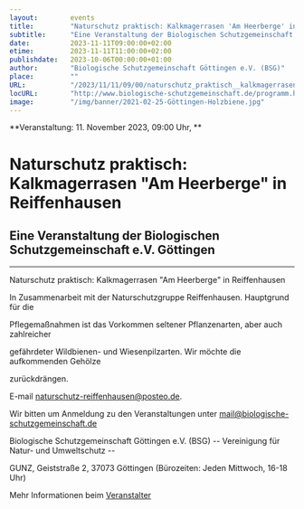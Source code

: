 ```yaml
---
layout:        events
title:         "Naturschutz praktisch: Kalkmagerrasen 'Am Heerberge' in Reiffenhausen"
subtitle:      "Eine Veranstaltung der Biologischen Schutzgemeinschaft e.V. Göttingen"
date:          2023-11-11T09:00:00+02:00
etime:         2023-11-11T11:00:00+02:00
publishdate:   2023-10-06T00:00:00+01:00
author:        "Biologische Schutzgemeinschaft Göttingen e.V. (BSG)"
place:         ""
URL:           "/2023/11/11/09/00/naturschutz_praktisch__kalkmagerrasen_am_heerberge_in_reiffenhausen"
locURL:        "http://www.biologische-schutzgemeinschaft.de/programm.html"
image:         "/img/banner/2021-02-25-Göttingen-Holzbiene.jpg"
---
```


**Veranstaltung: 11. November 2023, 09:00 Uhr, **

Naturschutz praktisch: Kalkmagerrasen "Am Heerberge" in Reiffenhausen
===========

Eine Veranstaltung der Biologischen Schutzgemeinschaft e.V. Göttingen
-----------

-------------

Naturschutz praktisch: Kalkmagerrasen "Am Heerberge" in Reiffenhausen

In Zusammenarbeit mit der Naturschutzgruppe Reiffenhausen. Hauptgrund für die

Pflegemaßnahmen ist das Vorkommen seltener Pflanzenarten, aber auch zahlreicher

gefährdeter Wildbienen- und Wiesenpilzarten. Wir möchte die aufkommenden Gehölze

zurückdrängen.

E-mail naturschutz-reiffenhausen@posteo.de.


Wir bitten um Anmeldung zu den Veranstaltungen unter mail@biologische-schutzgemeinschaft.de

Biologische Schutzgemeinschaft Göttingen e.V. (BSG)
-- Vereinigung für Natur- und Umweltschutz --

GUNZ, Geiststraße 2, 37073 Göttingen (Bürozeiten: Jeden Mittwoch, 16-18 Uhr)


Mehr Informationen beim [Veranstalter](http://www.biologische-schutzgemeinschaft.de/programm.html)
